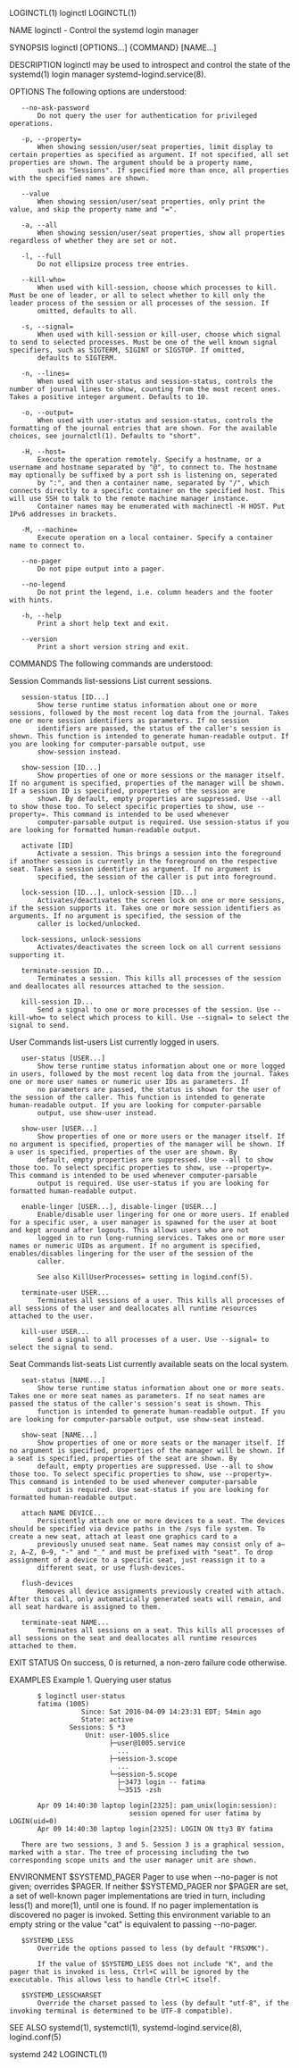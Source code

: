 LOGINCTL(1)                                                                                        loginctl                                                                                       LOGINCTL(1)

NAME
       loginctl - Control the systemd login manager

SYNOPSIS
       loginctl [OPTIONS...] {COMMAND} [NAME...]

DESCRIPTION
       loginctl may be used to introspect and control the state of the systemd(1) login manager systemd-logind.service(8).

OPTIONS
       The following options are understood:

       --no-ask-password
           Do not query the user for authentication for privileged operations.

       -p, --property=
           When showing session/user/seat properties, limit display to certain properties as specified as argument. If not specified, all set properties are shown. The argument should be a property name,
           such as "Sessions". If specified more than once, all properties with the specified names are shown.

       --value
           When showing session/user/seat properties, only print the value, and skip the property name and "=".

       -a, --all
           When showing session/user/seat properties, show all properties regardless of whether they are set or not.

       -l, --full
           Do not ellipsize process tree entries.

       --kill-who=
           When used with kill-session, choose which processes to kill. Must be one of leader, or all to select whether to kill only the leader process of the session or all processes of the session. If
           omitted, defaults to all.

       -s, --signal=
           When used with kill-session or kill-user, choose which signal to send to selected processes. Must be one of the well known signal specifiers, such as SIGTERM, SIGINT or SIGSTOP. If omitted,
           defaults to SIGTERM.

       -n, --lines=
           When used with user-status and session-status, controls the number of journal lines to show, counting from the most recent ones. Takes a positive integer argument. Defaults to 10.

       -o, --output=
           When used with user-status and session-status, controls the formatting of the journal entries that are shown. For the available choices, see journalctl(1). Defaults to "short".

       -H, --host=
           Execute the operation remotely. Specify a hostname, or a username and hostname separated by "@", to connect to. The hostname may optionally be suffixed by a port ssh is listening on, seperated
           by ":", and then a container name, separated by "/", which connects directly to a specific container on the specified host. This will use SSH to talk to the remote machine manager instance.
           Container names may be enumerated with machinectl -H HOST. Put IPv6 addresses in brackets.

       -M, --machine=
           Execute operation on a local container. Specify a container name to connect to.

       --no-pager
           Do not pipe output into a pager.

       --no-legend
           Do not print the legend, i.e. column headers and the footer with hints.

       -h, --help
           Print a short help text and exit.

       --version
           Print a short version string and exit.

COMMANDS
       The following commands are understood:

   Session Commands
       list-sessions
           List current sessions.

       session-status [ID...]
           Show terse runtime status information about one or more sessions, followed by the most recent log data from the journal. Takes one or more session identifiers as parameters. If no session
           identifiers are passed, the status of the caller's session is shown. This function is intended to generate human-readable output. If you are looking for computer-parsable output, use
           show-session instead.

       show-session [ID...]
           Show properties of one or more sessions or the manager itself. If no argument is specified, properties of the manager will be shown. If a session ID is specified, properties of the session are
           shown. By default, empty properties are suppressed. Use --all to show those too. To select specific properties to show, use --property=. This command is intended to be used whenever
           computer-parsable output is required. Use session-status if you are looking for formatted human-readable output.

       activate [ID]
           Activate a session. This brings a session into the foreground if another session is currently in the foreground on the respective seat. Takes a session identifier as argument. If no argument is
           specified, the session of the caller is put into foreground.

       lock-session [ID...], unlock-session [ID...]
           Activates/deactivates the screen lock on one or more sessions, if the session supports it. Takes one or more session identifiers as arguments. If no argument is specified, the session of the
           caller is locked/unlocked.

       lock-sessions, unlock-sessions
           Activates/deactivates the screen lock on all current sessions supporting it.

       terminate-session ID...
           Terminates a session. This kills all processes of the session and deallocates all resources attached to the session.

       kill-session ID...
           Send a signal to one or more processes of the session. Use --kill-who= to select which process to kill. Use --signal= to select the signal to send.

   User Commands
       list-users
           List currently logged in users.

       user-status [USER...]
           Show terse runtime status information about one or more logged in users, followed by the most recent log data from the journal. Takes one or more user names or numeric user IDs as parameters. If
           no parameters are passed, the status is shown for the user of the session of the caller. This function is intended to generate human-readable output. If you are looking for computer-parsable
           output, use show-user instead.

       show-user [USER...]
           Show properties of one or more users or the manager itself. If no argument is specified, properties of the manager will be shown. If a user is specified, properties of the user are shown. By
           default, empty properties are suppressed. Use --all to show those too. To select specific properties to show, use --property=. This command is intended to be used whenever computer-parsable
           output is required. Use user-status if you are looking for formatted human-readable output.

       enable-linger [USER...], disable-linger [USER...]
           Enable/disable user lingering for one or more users. If enabled for a specific user, a user manager is spawned for the user at boot and kept around after logouts. This allows users who are not
           logged in to run long-running services. Takes one or more user names or numeric UIDs as argument. If no argument is specified, enables/disables lingering for the user of the session of the
           caller.

           See also KillUserProcesses= setting in logind.conf(5).

       terminate-user USER...
           Terminates all sessions of a user. This kills all processes of all sessions of the user and deallocates all runtime resources attached to the user.

       kill-user USER...
           Send a signal to all processes of a user. Use --signal= to select the signal to send.

   Seat Commands
       list-seats
           List currently available seats on the local system.

       seat-status [NAME...]
           Show terse runtime status information about one or more seats. Takes one or more seat names as parameters. If no seat names are passed the status of the caller's session's seat is shown. This
           function is intended to generate human-readable output. If you are looking for computer-parsable output, use show-seat instead.

       show-seat [NAME...]
           Show properties of one or more seats or the manager itself. If no argument is specified, properties of the manager will be shown. If a seat is specified, properties of the seat are shown. By
           default, empty properties are suppressed. Use --all to show those too. To select specific properties to show, use --property=. This command is intended to be used whenever computer-parsable
           output is required. Use seat-status if you are looking for formatted human-readable output.

       attach NAME DEVICE...
           Persistently attach one or more devices to a seat. The devices should be specified via device paths in the /sys file system. To create a new seat, attach at least one graphics card to a
           previously unused seat name. Seat names may consist only of a–z, A–Z, 0–9, "-" and "_" and must be prefixed with "seat". To drop assignment of a device to a specific seat, just reassign it to a
           different seat, or use flush-devices.

       flush-devices
           Removes all device assignments previously created with attach. After this call, only automatically generated seats will remain, and all seat hardware is assigned to them.

       terminate-seat NAME...
           Terminates all sessions on a seat. This kills all processes of all sessions on the seat and deallocates all runtime resources attached to them.

EXIT STATUS
       On success, 0 is returned, a non-zero failure code otherwise.

EXAMPLES
       Example 1. Querying user status

           $ loginctl user-status
           fatima (1005)
                      Since: Sat 2016-04-09 14:23:31 EDT; 54min ago
                      State: active
                   Sessions: 5 *3
                       Unit: user-1005.slice
                             ├─user@1005.service
                               ...
                             ├─session-3.scope
                               ...
                             └─session-5.scope
                               ├─3473 login -- fatima
                               └─3515 -zsh

           Apr 09 14:40:30 laptop login[2325]: pam_unix(login:session):
                                  session opened for user fatima by LOGIN(uid=0)
           Apr 09 14:40:30 laptop login[2325]: LOGIN ON tty3 BY fatima

       There are two sessions, 3 and 5. Session 3 is a graphical session, marked with a star. The tree of processing including the two corresponding scope units and the user manager unit are shown.

ENVIRONMENT
       $SYSTEMD_PAGER
           Pager to use when --no-pager is not given; overrides $PAGER. If neither $SYSTEMD_PAGER nor $PAGER are set, a set of well-known pager implementations are tried in turn, including less(1) and
           more(1), until one is found. If no pager implementation is discovered no pager is invoked. Setting this environment variable to an empty string or the value "cat" is equivalent to passing
           --no-pager.

       $SYSTEMD_LESS
           Override the options passed to less (by default "FRSXMK").

           If the value of $SYSTEMD_LESS does not include "K", and the pager that is invoked is less, Ctrl+C will be ignored by the executable. This allows less to handle Ctrl+C itself.

       $SYSTEMD_LESSCHARSET
           Override the charset passed to less (by default "utf-8", if the invoking terminal is determined to be UTF-8 compatible).

SEE ALSO
       systemd(1), systemctl(1), systemd-logind.service(8), logind.conf(5)

systemd 242                                                                                                                                                                                       LOGINCTL(1)
